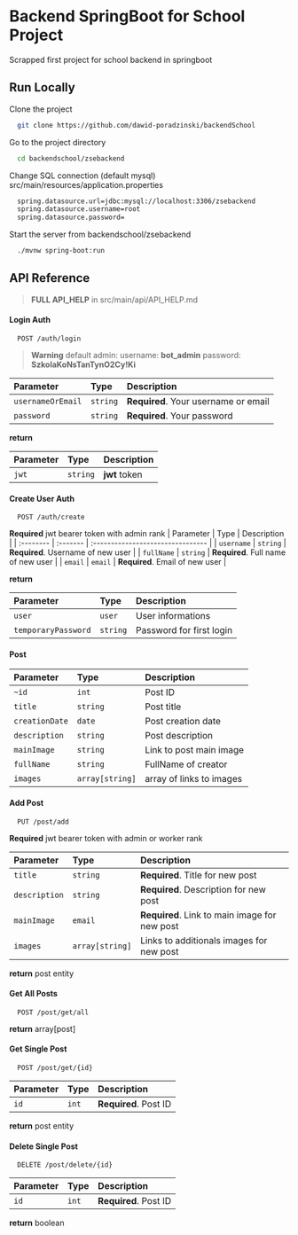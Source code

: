 
# Backend SpringBoot for School Project

Scrapped first project for school backend in springboot


## Run Locally

Clone the project

```bash
  git clone https://github.com/dawid-poradzinski/backendSchool
```

Go to the project directory

```bash
  cd backendschool/zsebackend
```

Change SQL connection (default mysql)
src/main/resources/application.properties

```bash
  spring.datasource.url=jdbc:mysql://localhost:3306/zsebackend
  spring.datasource.username=root
  spring.datasource.password=
```

Start the server from backendschool/zsebackend

```bash
  ./mvnw spring-boot:run
```


## API Reference

>**FULL API_HELP**
>in src/main/api/API_HELP.md

#### Login Auth

```http
  POST /auth/login
```
>**Warning**
>default admin:
>username: **bot_admin**
>password: **SzkolaKoNsTanTynO2Cy!Ki**

| Parameter         | Type     | Description                          |
| :---------------- | :------- | :----------------------------------- |
| `usernameOrEmail` | `string` | **Required**. Your username or email |
| `password`        | `string` | **Required**. Your password          |

**return**

| Parameter | Type | Description |
| :------ | :----- | :---------- |
| `jwt` | `string` | **jwt** token |



#### Create User Auth

```http
  POST /auth/create
```

**Required** jwt bearer token with admin rank
| Parameter | Type     | Description                       |
| :-------- | :------- | :-------------------------------- |
| `username`      | `string` | **Required**. Username of new user |
| `fullName` | `string` | **Required**. Full name of new user |
| `email` | `email` | **Required**. Email of new user |

**return**

| Parameter | Type | Description |
| :------ | :----- | :---------- |
| `user` | `user` | User informations |
| `temporaryPassword` |`string` | Password for first login |

#### Post

| Parameter | Type | Description |
| :------ | :----- | :---------- |
| `~id` | `int` | Post ID |
| `title` |`string` | Post title |
| `creationDate` | `date` | Post creation date|
|`description` | `string` | Post description |
| `mainImage` | `string` | Link to post main image|
|`fullName` | `string` | FullName of creator |
| `images` | `array[string]` | array of links to images|


#### Add Post

```http
  PUT /post/add
```
**Required** jwt bearer token with admin or worker rank

| Parameter | Type     | Description                       |
| :-------- | :------- | :-------------------------------- |
| `title`      | `string` | **Required**. Title for new post |
| `description` | `string` | **Required**. Description for new post |
| `mainImage` | `email` | **Required**. Link to main image for new post |
| `images` | `array[string]`| Links to additionals images for new post |

**return** post entity

#### Get All Posts

```http
  POST /post/get/all
```
**return** array[post]

#### Get Single Post

```http
  POST /post/get/{id}
```

| Parameter | Type     | Description                       |
| :-------- | :------- | :-------------------------------- |
| `id`      | `int` | **Required**. Post ID|

**return** post entity

#### Delete Single Post

```http
  DELETE /post/delete/{id}
```

| Parameter | Type     | Description                       |
| :-------- | :------- | :-------------------------------- |
| `id`      | `int` | **Required**. Post ID|

**return** boolean